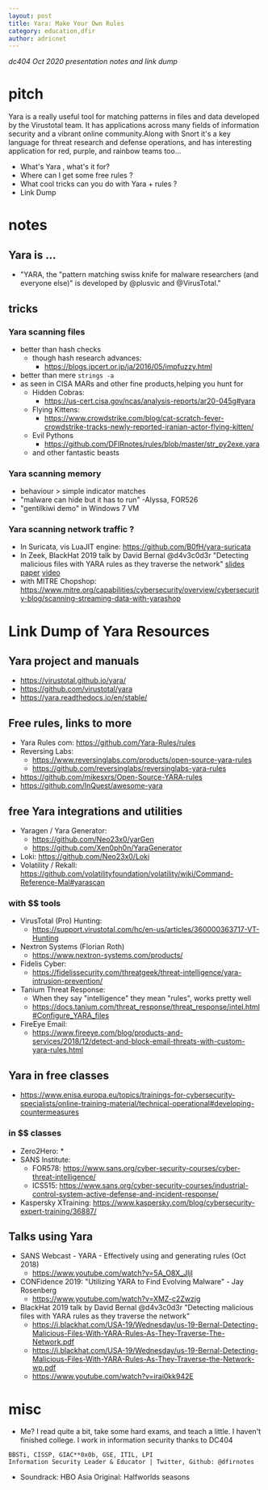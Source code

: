 ```yaml
---
layout: post
title: Yara: Make Your Own Rules
category: education,dfir
author: adricnet
---
```


_dc404 Oct 2020 presentation notes and link dump_

# pitch
Yara is a really useful tool for matching patterns in files and data
developed by the Virustotal team. It has applications across many
fields of information security and a vibrant online community.Along
with Snort it's a key language for threat research and defense
operations, and has interesting application for red, purple, and
rainbow teams too...

* What's Yara , what's it for?
* Where can I get some free rules ?
* What cool tricks can you do with Yara + rules ?
* Link Dump

# notes

## Yara is ...

* "YARA, the "pattern matching swiss knife for malware researchers (and everyone else)" is developed by @plusvic and @VirusTotal."

## tricks

### Yara scanning files

* better than hash checks
  * though hash research advances:
    * https://blogs.jpcert.or.jp/ja/2016/05/impfuzzy.html  
* better than mere ```strings -a```
* as seen in CISA MARs and other fine products,helping you hunt for 
  * Hidden Cobras:
    * https://us-cert.cisa.gov/ncas/analysis-reports/ar20-045g#yara
  * Flying Kittens:
    * https://www.crowdstrike.com/blog/cat-scratch-fever-crowdstrike-tracks-newly-reported-iranian-actor-flying-kitten/
  * Evil Pythons
    * https://github.com/DFIRnotes/rules/blob/master/str_py2exe.yara
  * and other fantastic beasts

### Yara scanning memory

* behaviour > simple indicator matches
* "malware can hide but it has to run" -Alyssa, FOR526
* "gentilkiwi demo" in Windows 7 VM

### Yara scanning network traffic ?
* In Suricata, vis LuaJIT engine: https://github.com/B0fH/yara-suricata
* In Zeek, BlackHat 2019 talk by David Bernal @d4v3c0d3r "Detecting malicious files with YARA rules as they traverse the network" [slides](https://i.blackhat.com/USA-19/Wednesday/us-19-Bernal-Detecting-Malicious-Files-With-YARA-Rules-As-They-Traverse-The-Network.pdf) [paper](https://i.blackhat.com/USA-19/Wednesday/us-19-Bernal-Detecting-Malicious-Files-With-YARA-Rules-As-They-Traverse-the-Network-wp.pdf) [video](https://www.youtube.com/watch?v=irai0kk942E)
* with MITRE Chopshop: https://www.mitre.org/capabilities/cybersecurity/overview/cybersecurity-blog/scanning-streaming-data-with-yarashop

# Link Dump of Yara Resources

## Yara project and manuals
* https://virustotal.github.io/yara/
* https://github.com/virustotal/yara
* https://yara.readthedocs.io/en/stable/

## Free rules, links to more
* Yara Rules com: https://github.com/Yara-Rules/rules
* Reversing Labs:
  * https://www.reversinglabs.com/products/open-source-yara-rules
  * https://github.com/reversinglabs/reversinglabs-yara-rules
* https://github.com/mikesxrs/Open-Source-YARA-rules
* https://github.com/InQuest/awesome-yara

## free Yara integrations and utilities
* Yaragen / Yara Generator: 
  * https://github.com/Neo23x0/yarGen
  * https://github.com/Xen0ph0n/YaraGenerator
* Loki: https://github.com/Neo23x0/Loki
* Volatility / Rekall: https://github.com/volatilityfoundation/volatility/wiki/Command-Reference-Mal#yarascan

### with $$ tools
* VirusTotal (Pro) Hunting: 
    * https://support.virustotal.com/hc/en-us/articles/360000363717-VT-Hunting
* Nextron Systems (Florian Roth)
  * https://www.nextron-systems.com/products/  
* Fidelis Cyber:
  * https://fidelissecurity.com/threatgeek/threat-intelligence/yara-intrusion-prevention/
* Tanium Threat Response:
  * When they say "intelligence" they mean "rules", works pretty well
  * https://docs.tanium.com/threat_response/threat_response/intel.html#Configure_YARA_files
* FireEye Email:
  * https://www.fireeye.com/blog/products-and-services/2018/12/detect-and-block-email-threats-with-custom-yara-rules.html
  
## Yara in free classes
* https://www.enisa.europa.eu/topics/trainings-for-cybersecurity-specialists/online-training-material/technical-operational#developing-countermeasures

### in $$ classes
* Zero2Hero:
  * 
* SANS Institute: 
  * FOR578: https://www.sans.org/cyber-security-courses/cyber-threat-intelligence/
  * ICS515: https://www.sans.org/cyber-security-courses/industrial-control-system-active-defense-and-incident-response/
* Kaspersky XTraining: https://www.kaspersky.com/blog/cybersecurity-expert-training/36887/

## Talks using Yara
* SANS Webcast - YARA - Effectively using and generating rules (Oct 2018)
  * https://www.youtube.com/watch?v=5A_O8X_JljI
* CONFidence 2019: "Utilizing YARA to Find Evolving Malware" - Jay Rosenberg
  * https://www.youtube.com/watch?v=XMZ-c2Zwzjg
* BlackHat 2019 talk by David Bernal @d4v3c0d3r "Detecting malicious files with YARA rules as they traverse the network"
  * https://i.blackhat.com/USA-19/Wednesday/us-19-Bernal-Detecting-Malicious-Files-With-YARA-Rules-As-They-Traverse-The-Network.pdf
  * https://i.blackhat.com/USA-19/Wednesday/us-19-Bernal-Detecting-Malicious-Files-With-YARA-Rules-As-They-Traverse-the-Network-wp.pdf
  * https://www.youtube.com/watch?v=irai0kk942E
  
# misc

* Me? I read quite a bit, take some hard exams, and teach a little. I haven't finished college. I work in information security thanks to DC404  
```
BBSTi, CISSP, GIAC**0x0b, GSE, ITIL, LPI
Information Security Leader & Educator | Twitter, Github: @dfirnotes
```
* Soundrack: HBO Asia Original: Halfworlds seasons
